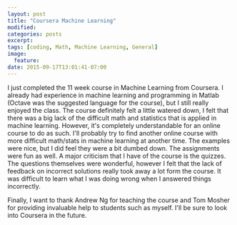 ```yaml
---
layout: post
title: "Coursera Machine Learning"
modified:
categories: posts
excerpt:
tags: [coding, Math, Machine Learning, General]
image:
  feature:
date: 2015-09-17T13:01:41-07:00
---
```


I just completed the 11 week course in Machine Learning from Coursera.  I already had experience in machine learning and programming in Matlab (Octave was the suggested language for the course), but I still really enjoyed the class.  The course definitely felt a little watered down, I felt that there was a big lack of the difficult math and statistics that is applied in machine learning.  However, it's completely understandable for an online course to do as such.  I'll probably try to find another online course with more difficult math/stats in machine learning at another time.  The examples were nice, but I did feel they were a bit dumbed down.  The assignments were fun as well.  A major criticism that I have of the course is the quizzes.  The questions themselves were wonderful, however I felt that the lack of feedback on incorrect solutions really took away a lot form the course.  It was difficult to learn what I was doing wrong when I answered things incorrectly.

Finally, I want to thank Andrew Ng for teaching the course and Tom Mosher for providing invaluable help to students such as myself.  I'll be sure to look into Coursera in the future.
